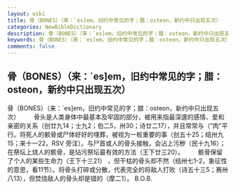```yaml
---
layout: wiki
title: 骨（BONES）（来：`es]em，旧约中常见的字；腊：osteon，新约中只出现五次）
categories: NewBibleDictionary
description: 骨（BONES）（来：`es]em，旧约中常见的字；腊：osteon，新约中只出现五次）
keywords: 骨（BONES）（来：`es]em，旧约中常见的字；腊：osteon，新约中只出现五次）
comments: false
---
```


## 骨（BONES）（来：`es]em，旧约中常见的字；腊：osteon，新约中只出现五次）



骨（BONES）（来：`es]em，旧约中常见的字；腊：osteon，新约中只出现五次）
　　骨头是人类身体中最基本及牢固的部分，被用来指最深邃的感情、爱和亲密的关系（创廿九14；士九2；伯二5，卅30；诗廿二17），并且常常与（“肉”平行。将死人的骸骨或尸体好好的埋葬，被视为一桩重要的事（创五十25；结卅九15；来十一22，RSV 旁注）。与尸首或人的骨头接触，会沾上污秽（民十九16）；在祭坛上烧人的骸骨，是玷污祭坛最有效的方法（王下廿三20）。
　　骸骨保留了个人的某些生命力（王下十三21） ，但干枯的骨头却不然（结卅七1-2，象征性的意思，看11节）。将骨头打碎或分散，代表完全的将敌人打败（诗五十三5；赛卅八13），但焚烧敌人的骨头却是错的（摩二1）。
B.O.B.



